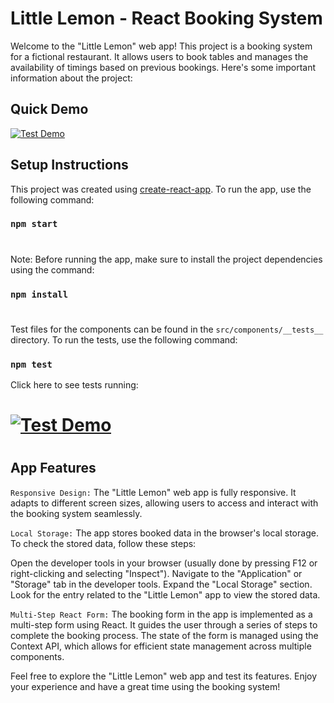 # Little Lemon - React Booking System

Welcome to the "Little Lemon" web app! This project is a booking system for a fictional restaurant. It allows users to book tables and manages the availability of timings based on previous bookings. Here's some important information about the project:

## Quick Demo
[![Test Demo](https://img.youtube.com/vi/BmWJgjdc5OI/0.jpg)](https://youtu.be/BmWJgjdc5OI)

## Setup Instructions

This project was created using [create-react-app](https://www.npmjs.com/package/create-react-app). To run the app, use the following command:
### `npm start`

#
Note: Before running the app, make sure to install the project dependencies using the command:
### `npm install`

#
Test files for the components can be found in the `src/components/__tests__` directory. To run the tests, use the following command:
### `npm test`
Click here to see tests running:
# [![Test Demo](https://img.youtube.com/vi/k2HuuarWJyI/0.jpg)](https://youtu.be/k2HuuarWJyI)

#
## App Features
`Responsive Design:` The "Little Lemon" web app is fully responsive. It adapts to different screen sizes, allowing users to access and interact with the booking system seamlessly.

`Local Storage:` The app stores booked data in the browser's local storage. To check the stored data, follow these steps:

Open the developer tools in your browser (usually done by pressing F12 or right-clicking and selecting "Inspect").
Navigate to the "Application" or "Storage" tab in the developer tools.
Expand the "Local Storage" section.
Look for the entry related to the "Little Lemon" app to view the stored data.

`Multi-Step React Form:` The booking form in the app is implemented as a multi-step form using React. It guides the user through a series of steps to complete the booking process. The state of the form is managed using the Context API, which allows for efficient state management across multiple components.

Feel free to explore the "Little Lemon" web app and test its features. Enjoy your experience and have a great time using the booking system!